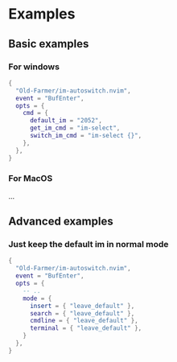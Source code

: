 # Examples

## Basic examples

### For windows

```lua
{
  "Old-Farmer/im-autoswitch.nvim",
  event = "BufEnter",
  opts = {
    cmd = {
      default_im = "2052",
      get_im_cmd = "im-select",
      switch_im_cmd = "im-select {}",
    },
  },
}
```

### For MacOS

...

## Advanced examples

### Just keep the default im in normal mode

```lua
{
  "Old-Farmer/im-autoswitch.nvim",
  event = "BufEnter",
  opts = {
    -- ..
    mode = {
      insert = { "leave_default" },
      search = { "leave_default" },
      cmdline = { "leave_default" },
      terminal = { "leave_default" },
    }
  },
}
```

